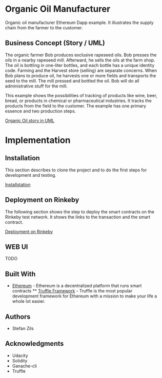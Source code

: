 # Organic Oil Manufacturer

Organic oil manufacturer Ethereum Dapp example. It illustrates the supply chain from the farmer to the customer.

## Business Concept (Story / UML)

The organic farmer Bob produces exclusive rapeseed oils. Bob presses the oils in a nearby rapeseed mill. Afterward, he sells the oils at the farm shop. The oil is bottling in one-liter bottles, and each bottle has a unique identity code. Farming and the Harvest store (selling) are separate concerns. When Bob plans to produce oil, he harvests one or more fields and transports the seed to the mill. The mill pressed and bottled the oil. Bob will do all administrative stuff for the mill.

This example shows the possibilities of tracking of products like wine, beer, bread, or products in chemical or pharmaceutical industries. It tracks the products from the field to the customer. The example has one primary essence and two production steps.

[Organic Oil story in UML](uml/uml.md)

# Implementation

## Installation

This section describes to clone the project and to do the first steps for development and testing.

[Installstation ](install.md)

## Deployment on Rinkeby

The following section shows the step to deploy the smart contracts on the Rinkeby test network. It shows the links to the transaction and the smart contract.

[Deployment on Rinkeby](deployment.md)

## WEB UI 

TODO



## Built With

* [Ethereum](https://www.ethereum.org/) - Ethereum is a decentralized platform that runs smart contracts
** [Truffle Framework](http://truffleframework.com/) - Truffle is the most popular development framework for Ethereum with a mission to make your life a whole lot easier.


## Authors
* Stefan Zils

## Acknowledgments
* Udacity
* Solidity
* Ganache-cli
* Truffle
